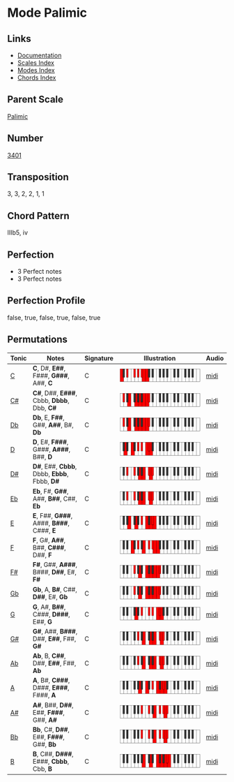 # Mode Palimic

## Links

- [Documentation](README.md)
- [Scales Index](Scales.md)
- [Modes Index](Modes.md)
- [Chords Index](Chords.md)

## Parent Scale

[Palimic](ScalePalimic.md)

## Number

[3401](https://ianring.com/musictheory/scales/3401)

## Transposition

3, 3, 2, 2, 1, 1

## Chord Pattern

IIIb5, iv

## Perfection

- 3 Perfect notes
- 3 Perfect notes

## Perfection Profile

false, true, false, true, false, true

## Permutations

| Tonic | Notes | Signature | Illustration | Audio |
|-------|-------|-----------|--------------|-------|
| [C](ModeCNaturalPalimic.md) | **C**, D#, **E##**, F###, **G###**, A##, **C** | C | ![CNaturalPalimic](ModeCNaturalPalimic.png) | [midi](https://github.com/edipermadi/music/blob/main/docs/ModeCNaturalPalimic.mid?raw=true) |
| [C#](ModeCSharpPalimic.md) | **C#**, D##, **E###**, Cbbb, **Dbbb**, Dbb, **C#** | C | ![CSharpPalimic](ModeCSharpPalimic.png) | [midi](https://github.com/edipermadi/music/blob/main/docs/ModeCSharpPalimic.mid?raw=true) |
| [Db](ModeDFlatPalimic.md) | **Db**, E, **F##**, G##, **A##**, B#, **Db** | C | ![DFlatPalimic](ModeDFlatPalimic.png) | [midi](https://github.com/edipermadi/music/blob/main/docs/ModeDFlatPalimic.mid?raw=true) |
| [D](ModeDNaturalPalimic.md) | **D**, E#, **F###**, G###, **A###**, B##, **D** | C | ![DNaturalPalimic](ModeDNaturalPalimic.png) | [midi](https://github.com/edipermadi/music/blob/main/docs/ModeDNaturalPalimic.mid?raw=true) |
| [D#](ModeDSharpPalimic.md) | **D#**, E##, **Cbbb**, Dbbb, **Ebbb**, Fbbb, **D#** | C | ![DSharpPalimic](ModeDSharpPalimic.png) | [midi](https://github.com/edipermadi/music/blob/main/docs/ModeDSharpPalimic.mid?raw=true) |
| [Eb](ModeEFlatPalimic.md) | **Eb**, F#, **G##**, A##, **B##**, C##, **Eb** | C | ![EFlatPalimic](ModeEFlatPalimic.png) | [midi](https://github.com/edipermadi/music/blob/main/docs/ModeEFlatPalimic.mid?raw=true) |
| [E](ModeENaturalPalimic.md) | **E**, F##, **G###**, A###, **B###**, C###, **E** | C | ![ENaturalPalimic](ModeENaturalPalimic.png) | [midi](https://github.com/edipermadi/music/blob/main/docs/ModeENaturalPalimic.mid?raw=true) |
| [F](ModeFNaturalPalimic.md) | **F**, G#, **A##**, B##, **C###**, D##, **F** | C | ![FNaturalPalimic](ModeFNaturalPalimic.png) | [midi](https://github.com/edipermadi/music/blob/main/docs/ModeFNaturalPalimic.mid?raw=true) |
| [F#](ModeFSharpPalimic.md) | **F#**, G##, **A###**, B###, **D##**, E#, **F#** | C | ![FSharpPalimic](ModeFSharpPalimic.png) | [midi](https://github.com/edipermadi/music/blob/main/docs/ModeFSharpPalimic.mid?raw=true) |
| [Gb](ModeGFlatPalimic.md) | **Gb**, A, **B#**, C##, **D##**, E#, **Gb** | C | ![GFlatPalimic](ModeGFlatPalimic.png) | [midi](https://github.com/edipermadi/music/blob/main/docs/ModeGFlatPalimic.mid?raw=true) |
| [G](ModeGNaturalPalimic.md) | **G**, A#, **B##**, C###, **D###**, E##, **G** | C | ![GNaturalPalimic](ModeGNaturalPalimic.png) | [midi](https://github.com/edipermadi/music/blob/main/docs/ModeGNaturalPalimic.mid?raw=true) |
| [G#](ModeGSharpPalimic.md) | **G#**, A##, **B###**, D##, **E##**, F##, **G#** | C | ![GSharpPalimic](ModeGSharpPalimic.png) | [midi](https://github.com/edipermadi/music/blob/main/docs/ModeGSharpPalimic.mid?raw=true) |
| [Ab](ModeAFlatPalimic.md) | **Ab**, B, **C##**, D##, **E##**, F##, **Ab** | C | ![AFlatPalimic](ModeAFlatPalimic.png) | [midi](https://github.com/edipermadi/music/blob/main/docs/ModeAFlatPalimic.mid?raw=true) |
| [A](ModeANaturalPalimic.md) | **A**, B#, **C###**, D###, **E###**, F###, **A** | C | ![ANaturalPalimic](ModeANaturalPalimic.png) | [midi](https://github.com/edipermadi/music/blob/main/docs/ModeANaturalPalimic.mid?raw=true) |
| [A#](ModeASharpPalimic.md) | **A#**, B##, **D##**, E##, **F###**, G##, **A#** | C | ![ASharpPalimic](ModeASharpPalimic.png) | [midi](https://github.com/edipermadi/music/blob/main/docs/ModeASharpPalimic.mid?raw=true) |
| [Bb](ModeBFlatPalimic.md) | **Bb**, C#, **D##**, E##, **F###**, G##, **Bb** | C | ![BFlatPalimic](ModeBFlatPalimic.png) | [midi](https://github.com/edipermadi/music/blob/main/docs/ModeBFlatPalimic.mid?raw=true) |
| [B](ModeBNaturalPalimic.md) | **B**, C##, **D###**, E###, **Cbbb**, Cbb, **B** | C | ![BNaturalPalimic](ModeBNaturalPalimic.png) | [midi](https://github.com/edipermadi/music/blob/main/docs/ModeBNaturalPalimic.mid?raw=true) |
